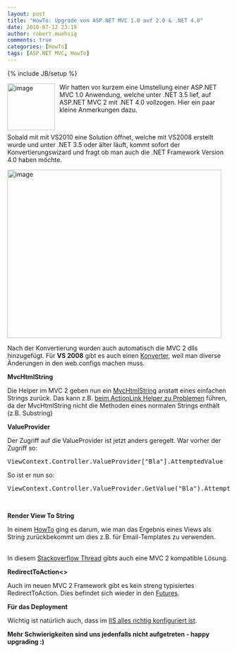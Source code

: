 ```yaml
---
layout: post
title: "HowTo: Upgrade von ASP.NET MVC 1.0 auf 2.0 & .NET 4.0"
date: 2010-07-12 23:19
author: robert.muehsig
comments: true
categories: [HowTo]
tags: [ASP.NET MVC, HowTo]
---
```

{% include JB/setup %}
<p><a href="{{BASE_PATH}}/assets/wp-images/image1001.png"><img style="border-bottom: 0px; border-left: 0px; margin: 0px 10px 0px 0px; display: inline; border-top: 0px; border-right: 0px" title="image" border="0" alt="image" align="left" src="{{BASE_PATH}}/assets/wp-images/image_thumb185.png" width="108" height="106" /></a>Wir hatten vor kurzem eine Umstellung einer ASP.NET MVC 1.0 Anwendung, welche unter .NET 3.5 lief, auf ASP.NET MVC 2 mit .NET 4.0 vollzogen. Hier ein paar kleine Anmerkungen dazu.</p>  <p>&#160;</p>  <p>Sobald mit mit VS2010 eine Solution öffnet, welche mit VS2008 erstellt wurde und unter .NET 3.5 oder älter läuft, kommt sofort der Konvertierungswizard und fragt ob man auch die .NET Framework Version 4.0 haben möchte.</p>  <p><a href="{{BASE_PATH}}/assets/wp-images/image1002.png"><img style="border-bottom: 0px; border-left: 0px; display: inline; border-top: 0px; border-right: 0px" title="image" border="0" alt="image" src="{{BASE_PATH}}/assets/wp-images/image_thumb186.png" width="485" height="381" /></a> </p>  <p>Nach der Konvertierung wurden auch automatisch die MVC 2 dlls hinzugefügt. Für <strong>VS 2008</strong> gibt es auch einen <a href="http://weblogs.asp.net/leftslipper/archive/2009/10/19/migrating-asp-net-mvc-1-0-applications-to-asp-net-mvc-2.aspx">Konverter</a>, weil man diverse Änderungen in den web.configs machen muss.</p>  <p><strong>MvcHtmlString</strong></p>  <p>Die Helper im MVC 2 geben nun ein <a href="http://msdn.microsoft.com/en-us/library/system.web.mvc.mvchtmlstring.aspx">MvcHtmlString</a> anstatt eines einfachen Strings zurück. Das kann z.B. <a href="http://stackoverflow.com/questions/2382942/mvchtmlstring-mvc-2-conversion-error">beim ActionLink Helper zu Problemen</a> führen, da der MvcHtmlString nicht die Methoden eines normalen Strings enthält (z.B. Substring)</p>  <p><strong>ValueProvider</strong></p>  <p>Der Zugriff auf die ValueProvider ist jetzt anders geregelt. War vorher der Zugriff so:</p>  <div style="padding-bottom: 0px; margin: 0px; padding-left: 0px; padding-right: 0px; display: inline; float: none; padding-top: 0px" id="scid:812469c5-0cb0-4c63-8c15-c81123a09de7:51731c35-d551-4f30-9978-e35d3989fddc" class="wlWriterEditableSmartContent"><pre name="code" class="c#">ViewContext.Controller.ValueProvider["Bla"].AttemptedValue</pre></div>

<p>So ist er nun so:</p>

<div style="padding-bottom: 0px; margin: 0px; padding-left: 0px; padding-right: 0px; display: inline; float: none; padding-top: 0px" id="scid:812469c5-0cb0-4c63-8c15-c81123a09de7:72f98e37-505e-4eb4-aa96-a3088c1cfd20" class="wlWriterEditableSmartContent"><pre name="code" class="c#">ViewContext.Controller.ValueProvider.GetValue("Bla").AttemptedValue</pre></div>

<p>&#160;</p>

<p></p>

<p><strong>Render View To String</strong></p>

<p>In einem <a href="{{BASE_PATH}}/2010/01/29/howto-excel-export-mit-asp-net-mvc-und-render-view-to-string/">HowTo</a> ging es darum, wie man das Ergebnis eines Views als String zurückbekommt um dies z.B. für Email-Templates zu verwenden.

  <br />In diesem <a href="http://stackoverflow.com/questions/483091/render-a-view-as-a-string">Stackoverflow Thread</a> gibts auch eine MVC 2 kompatible Lösung.</p>

<p><strong>RedirectToAction&lt;&gt;</strong></p>

<p>Auch im neuen MVC 2 Framework gibt es kein streng typisiertes RedirectToAction. Dies befindet sich wieder in den <a href="http://aspnet.codeplex.com/wikipage?title=MVC&amp;referringTitle=Home">Futures</a>. </p>

<p><strong>Für das Deployment</strong></p>

<p>Wichtig ist natürlich auch, dass im <a href="{{BASE_PATH}}/2010/04/29/howto-net-4-0-asp-net-mvc-on-iis-7-5-pagehandlerfactory-integrated-has-a-bad-module-managedpipelinehandler/">IIS alles richtig konfiguriert ist</a>.</p>

<p><strong>Mehr Schwierigkeiten sind uns jedenfalls nicht aufgetreten - happy upgrading :)</strong></p>
